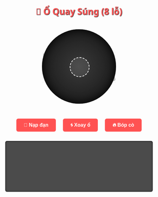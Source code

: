 <!DOCTYPE html>
<html lang="vi">
<head>
  <meta charset="UTF-8">
  <meta name="viewport" content="width=device-width, initial-scale=1.0">
  <title>Ổ Quay Súng – Mô phỏng hoàn chỉnh</title>
  <style>
    body {
      margin: 0;
      font-family: 'Segoe UI', sans-serif;
      background: url('assets/bg.jpg') center center / cover no-repeat;
      color: #fff;
      text-align: center;
      padding: 20px;
    }
    h1 {
      color: #ff5252;
      text-shadow: 1px 1px 2px #000;
    }
    #revolver-wrapper {
      position: relative;
      display: inline-block;
    }
    #revolver {
      margin: 20px auto;
      position: relative;
      width: 240px;
      height: 240px;
      background: radial-gradient(circle at center, #3a3a3a, #111);
      border-radius: 50%;
      box-shadow: inset 0 0 30px #000;
      z-index: 1;
    }
    .gun-image {
      position: absolute;
      width: 300px;
      top: 50%;
      left: 50%;
      transform: translate(-50%, -50%);
      opacity: 0.3;
      z-index: 0;
      pointer-events: none;
    }
    .chamber {
      width: 48px;
      height: 48px;
      background: #444;
      border: 3px solid #aaa;
      border-radius: 50%;
      position: absolute;
      transition: background 0.3s;
    }
    .loaded {
      background: red;
      box-shadow: 0 0 8px #ff0000;
    }
    .fire-position {
      width: 60px;
      height: 60px;
      background: rgba(255, 255, 255, 0.1);
      border-radius: 50%;
      position: absolute;
      top: 90px;
      left: 90px;
      border: 2px dashed #fff;
    }
    button {
      padding: 12px 24px;
      margin: 10px;
      font-weight: bold;
      font-size: 1rem;
      background: #ff5252;
      color: white;
      border: none;
      border-radius: 6px;
      cursor: pointer;
      transition: background 0.2s;
    }
    button:hover {
      background: #ff7373;
    }
    .log {
      margin-top: 20px;
      background: rgba(0, 0, 0, 0.7);
      padding: 12px;
      border-radius: 6px;
      height: 140px;
      overflow-y: auto;
      font-size: 0.95rem;
      width: 90%;
      max-width: 500px;
      margin-left: auto;
      margin-right: auto;
      box-shadow: inset 0 0 5px #000;
    }
    @media (max-width: 500px) {
      #revolver {
        width: 180px;
        height: 180px;
      }
      .chamber {
        width: 36px;
        height: 36px;
      }
      .fire-position {
        width: 48px;
        height: 48px;
        top: 66px;
        left: 66px;
      }
    }
  </style>
</head>
<body>
  <h1>🔫 Ổ Quay Súng (8 lỗ)</h1>
  <div id="revolver-wrapper">
    <img class="gun-image" src="assets/gun.jpg" alt="Hình khẩu súng">
    <div id="revolver">
      <div class="fire-position"></div>
    </div>
  </div>

  <button onclick="loadBullet()">🔄 Nạp đạn</button>
  <button onclick="spinCylinder()">🌀 Xoay ổ</button>
  <button onclick="fire()">🔥 Bóp cò</button>

  <div class="log" id="log"></div>

  <!-- Âm thanh -->
  <audio id="sfx-load" src="assets/reload.mp3"></audio>
  <audio id="sfx-spin" src="assets/spin.mp3"></audio>
  <audio id="sfx-fire" src="assets/gunshot.mp3"></audio>
  <audio id="sfx-click" src="assets/click.mp3"></audio>

  <script>
    const revolver = document.getElementById("revolver");
    const logBox = document.getElementById("log");
    const chambers = [];
    const total = 8;
    let current = 0;

    function playSound(id) {
      const audio = document.getElementById(id);
      if (audio) {
        audio.currentTime = 0;
        audio.play();
      }
    }

    function createChambers() {
      revolver.querySelectorAll(".chamber").forEach(e => e.remove());
      for (let i = 0; i < total; i++) {
        const angle = (360 / total) * i;
        const div = document.createElement("div");
        div.className = "chamber";
        const radius = 80;
        div.style.top = 90 + radius * Math.sin((angle * Math.PI) / 180) + "px";
        div.style.left = 90 + radius * Math.cos((angle * Math.PI) / 180) + "px";
        chambers[i] = false;
        revolver.appendChild(div);
      }
      updateChambers();
    }

    function updateChambers() {
      const all = revolver.querySelectorAll(".chamber");
      all.forEach((div, i) => {
        div.classList.toggle("loaded", chambers[i]);
      });
    }

    function loadBullet() {
      const empty = chambers.map((v, i) => (!v ? i : -1)).filter(i => i !== -1);
      if (empty.length === 0) return log("❗Ổ đã đầy!");
      const randomIndex = empty[Math.floor(Math.random() * empty.length)];
      chambers[randomIndex] = true;
      playSound("sfx-load");
      updateChambers();
      log(`🔫 Nạp đạn vào ổ số ${randomIndex + 1}`);
    }

    function spinCylinder() {
      current = Math.floor(Math.random() * total);
      playSound("sfx-spin");
      log("🌀 Đã xoay ổ quay.");
    }

    function fire() {
      const result = chambers[current];
      if (result) {
        chambers[current] = false;
        playSound("sfx-fire");
        log("💥 BANG! Trúng đạn!");
      } else {
        playSound("sfx-click");
        log("✅ Click! Không có đạn.");
      }
      current = (current + 1) % total;
      updateChambers();
    }

    function log(msg) {
      logBox.innerHTML += `> ${msg}<br>`;
      logBox.scrollTop = logBox.scrollHeight;
    }

    createChambers();
  </script>
</body>
</html>
